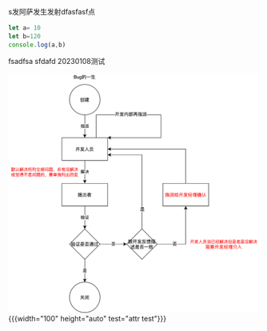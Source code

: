 s发阿萨发生发射dfasfasf点

```javascript
let a= 10
let b=120
console.log(a,b)
```

fsadfsa
sfdafd
20230108测试

![](/datas/publicstatic/uploadimg/202301/gRrUuuySicdNtBDMVgd1673691213908.png){{{width="100" height="auto" test="attr test"}}}
